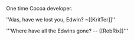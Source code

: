 

One time Cocoa developer.

''Alas, have we lost you, Edwin? ~[[KritTer]]''

'''Where have all the Edwins gone? -- [[RobRix]]'''